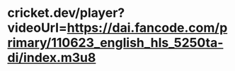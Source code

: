 # cricket.dev/player?videoUrl=https://dai.fancode.com/primary/110623_english_hls_5250ta-di/index.m3u8
